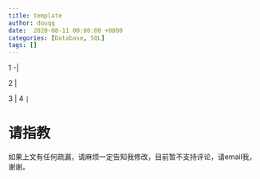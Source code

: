 ```yaml
---
title: template
author: douqq
date:  2020-08-11 00:00:00 +0800
categories: [Database, SQL]
tags: []
---
```






1  -|

2  |

3  \|
4 `|`

# 请指教

​	如果上文有任何疏漏，请麻烦一定告知我修改，目前暂不支持评论，请email我，谢谢。
